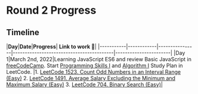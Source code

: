 # Round 2 Progress 

## Timeline

|**Day**|**Date**|**Progress**| **Link to work :link:**|
|-----------|------------|----------------|------------------------------------------|-----------------------|
|Day 1|March 2nd, 2022|Learning JavaScript ES6 and review Basic JavaScript in [freeCodeCamp](https://www.freecodecamp.org/learn/javascript-algorithms-and-data-structures/#es6). Start [Programming Skills I](https://leetcode.com/study-plan/programming-skills/?progress=d0c4tfi) and [Algorithm I](https://leetcode.com/study-plan/algorithm/?progress=d0cydcg) Study Plan in LeetCode. |1. [LeetCode 1523. Count Odd Numbers in an Interval Range (Easy)](https://leetcode.com/submissions/detail/651638380/)
2. [LeetCode 1491. Average Salary Excluding the Minimum and Maximum Salary (Easy)](https://leetcode.com/submissions/detail/651646379/)
3. [LeetCode 704. Binary Search (Easy)](https://leetcode.com/submissions/detail/651984404/)|